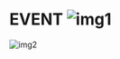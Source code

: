 # EVENT ![img1](https://github.com/ANOUSHKA-PRIYA/EVENT/assets/156212856/d746356d-a98b-4484-a464-49d91e0a0c32)
![img2](https://github.com/ANOUSHKA-PRIYA/EVENT/assets/156212856/542a0fe1-a636-4e78-87be-e576b0a38f38)
